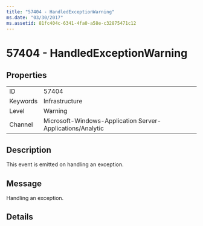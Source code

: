 ```yaml
---
title: "57404 - HandledExceptionWarning"
ms.date: "03/30/2017"
ms.assetid: 81fc404c-6341-4fa0-a58e-c32875471c12
---
```

# 57404 - HandledExceptionWarning
## Properties  


|||  
|-|-|  
|ID|57404|  
|Keywords|Infrastructure|  
|Level|Warning|  
|Channel|Microsoft-Windows-Application Server-Applications/Analytic|  

## Description  
 This event is emitted on handling an exception.  

## Message  
 Handling an exception.  

## Details
